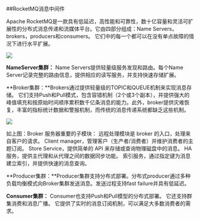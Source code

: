 ##RocketMQ消息中间件

Apache RocketMQ是一款具有低延迟，高性能和可靠性，数十亿容量和灵活可扩展性的分布式消息传递和流媒体平台。它由四部分组成：Name Servers，brokers，producers和consumers。 它们中的每一个都可以在没有单点故障的情况下进行水平扩展。

![](https://upload-images.jianshu.io/upload_images/325120-5b3ef079eaaea7ab.png?imageMogr2/auto-orient/strip%7CimageView2/2/w/800)

**NameServer集群：** Name Servers提供轻量级服务发现和路由。每个Name Server记录完整的路由信息，提供相应的读写服务，并支持快速存储扩展。

**Broker集群：**Brokers通过提供轻量级的TOPIC和QUEUE机制来实现消息存储。 它们支持Push和Pull模式，包含容错机制（2个或3个副本），并提供强大的峰值填充和按原始时间顺序累积数千亿条消息的能力。此外，broker提供灾难恢复，丰富的指标统计数据和警报机制，而传统的消息传递系统都缺乏这些机制。

![](https://upload-images.jianshu.io/upload_images/325120-d3f78545d292eda5.jpg?imageMogr2/auto-orient/strip%7CimageView2/2/w/800)


如上图：Broker 服务器重要的子模块：
远程处理模块是 broker 的入口，处理来自客户的请求。
Client manager，管理客户（生产者/消费者）并维护消费者的主题订阅。
Store Service，提供简单的 API 来存储或查询物理磁盘中的消息。
HA 服务，提供主代理和从代理之间的数据同步功能。
索引服务，通过指定键为消息建立索引，并提供快速的消息查询。

**Producer集群：**Producer集群支持分布式部署。分布式producer通过多种负载均衡模式向Broker集群发送消息。发送过程支持fast failure并具有低延迟。

**Consumer集群：** Consumer也支持Push和Pull模型的分布式部署。 它还支持群集消费和消息广播。 它提供了实时的消息订阅机制，可以满足大多数消费者的需求。




